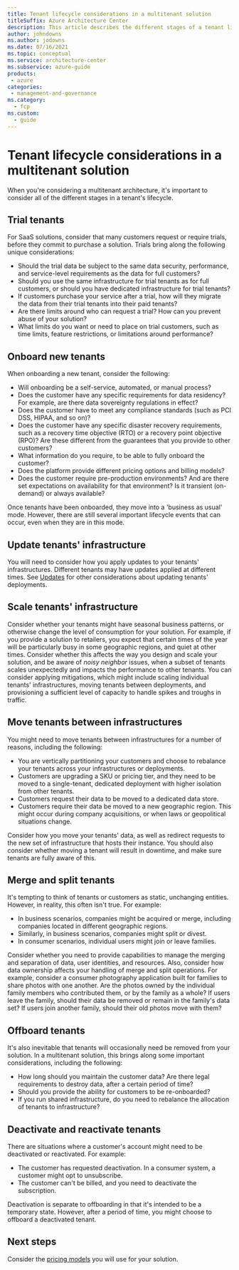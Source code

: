 ```yaml
---
title: Tenant lifecycle considerations in a multitenant solution
titleSuffix: Azure Architecture Center
description: This article describes the different stages of a tenant lifecycle, and considerations for each stage.
author: johndowns
ms.author: jodowns
ms.date: 07/16/2021
ms.topic: conceptual
ms.service: architecture-center
ms.subservice: azure-guide
products:
 - azure
categories:
 - management-and-governance
ms.category:
  - fcp
ms.custom:
  - guide
---
```


# Tenant lifecycle considerations in a multitenant solution

When you're considering a multitenant architecture, it's important to consider all of the different stages in a tenant's lifecycle.

## Trial tenants

For SaaS solutions, consider that many customers request or require trials, before they commit to purchase a solution. Trials bring along the following unique considerations:

- Should the trial data be subject to the same data security, performance, and service-level requirements as the data for full customers?
- Should you use the same infrastructure for trial tenants as for full customers, or should you have dedicated infrastructure for trial tenants?
- If customers purchase your service after a trial, how will they migrate the data from their trial tenants into their paid tenants?
- Are there limits around who can request a trial? How can you prevent abuse of your solution?
- What limits do you want or need to place on trial customers, such as time limits, feature restrictions, or limitations around performance?

## Onboard new tenants

When onboarding a new tenant, consider the following:

- Will onboarding be a self-service, automated, or manual process?
- Does the customer have any specific requirements for data residency? For example, are there data sovereignty regulations in effect?
- Does the customer have to meet any compliance standards (such as PCI DSS, HIPAA, and so on)?
- Does the customer have any specific disaster recovery requirements, such as a recovery time objective (RTO) or a recovery point objective (RPO)? Are these different from the guarantees that you provide to other customers?
- What information do you require, to be able to fully onboard the customer?
- Does the platform provide different pricing options and billing models?
- Does the customer require pre-production environments? And are there set expectations on availability for that environment? Is it transient (on-demand) or always available?

Once tenants have been onboarded, they move into a 'business as usual' mode. However, there are still several important lifecycle events that can occur, even when they are in this mode.

## Update tenants' infrastructure

You will need to consider how you apply updates to your tenants' infrastructures. Different tenants may have updates applied at different times. See [Updates](updates.md) for other considerations about updating tenants' deployments.

## Scale tenants' infrastructure

Consider whether your tenants might have seasonal business patterns, or otherwise change the level of consumption for your solution. For example, if you provide a solution to retailers, you expect that certain times of the year will be particularly busy in some geographic regions, and quiet at other times. Consider whether this affects the way you design and scale your solution, and be aware of _noisy neighbor_ issues, when a subset of tenants scales unexpectedly and impacts the performance to other tenants. You can consider applying mitigations, which might include scaling individual tenants' infrastructures, moving tenants between deployments, and provisioning a sufficient level of capacity to handle spikes and troughs in traffic.

## Move tenants between infrastructures

You might need to move tenants between infrastructures for a number of reasons, including the following:

- You are vertically partitioning your customers and choose to rebalance your tenants across your infrastructures or deployments.
- Customers are upgrading a SKU or pricing tier, and they need to be moved to a single-tenant, dedicated deployment with higher isolation from other tenants.
- Customers request their data to be moved to a dedicated data store.
- Customers require their data be moved to a new geographic region. This might occur during company acquisitions, or when laws or geopolitical situations change.

Consider how you move your tenants' data, as well as redirect requests to the new set of infrastructure that hosts their instance. You should also consider whether moving a tenant will result in downtime, and make sure tenants are fully aware of this.

## Merge and split tenants

It's tempting to think of tenants or customers as static, unchanging entities. However, in reality, this often isn't true. For example:

- In business scenarios, companies might be acquired or merge, including companies located in different geographic regions.
- Similarly, in business scenarios, companies might split or divest.
- In consumer scenarios, individual users might join or leave families.

Consider whether you need to provide capabilities to manage the merging and separation of data, user identities, and resources. Also, consider how data ownership affects your handling of merge and split operations. For example, consider a consumer photography application built for families to share photos with one another. Are the photos owned by the individual family members who contributed them, or by the family as a whole? If users leave the family, should their data be removed or remain in the family's data set? If users join another family, should their old photos move with them?

## Offboard tenants

It's also inevitable that tenants will occasionally need be removed from your solution. In a multitenant solution, this brings along some important considerations, including the following:

- How long should you maintain the customer data? Are there legal requirements to destroy data, after a certain period of time?
- Should you provide the ability for customers to be re-onboarded?
- If you run shared infrastructure, do you need to rebalance the allocation of tenants to infrastructure?

## Deactivate and reactivate tenants

There are situations where a customer's account might need to be deactivated or reactivated. For example:

- The customer has requested deactivation. In a consumer system, a customer might opt to unsubscribe.
- The customer can't be billed, and you need to deactivate the subscription.

Deactivation is separate to offboarding in that it's intended to be a temporary state. However, after a period of time, you might choose to offboard a deactivated tenant.

## Next steps

Consider the [pricing models](pricing-models.md) you will use for your solution.
